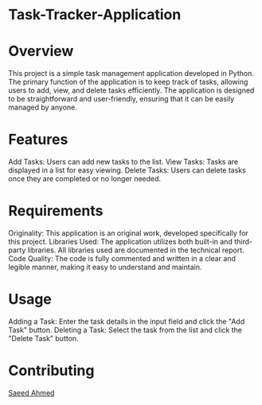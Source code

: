 # Task-Tracker-Application
# Overview
This project is a simple task management application developed in Python. The primary function of the application is to keep track of tasks, allowing users to add, view, and delete tasks efficiently. The application is designed to be straightforward and user-friendly, ensuring that it can be easily managed by anyone.

# Features
Add Tasks: Users can add new tasks to the list.
View Tasks: Tasks are displayed in a list for easy viewing.
Delete Tasks: Users can delete tasks once they are completed or no longer needed.
# Requirements
Originality: This application is an original work, developed specifically for this project.
Libraries Used: The application utilizes both built-in and third-party libraries. All libraries used are documented in the technical report.
Code Quality: The code is fully commented and written in a clear and legible manner, making it easy to understand and maintain.
# Usage
Adding a Task: Enter the task details in the input field and click the "Add Task" button.
Deleting a Task: Select the task from the list and click the "Delete Task" button.
# Contributing
[Saeed Ahmed](https://www.linkedin.com/in/saeedahmed40/)
